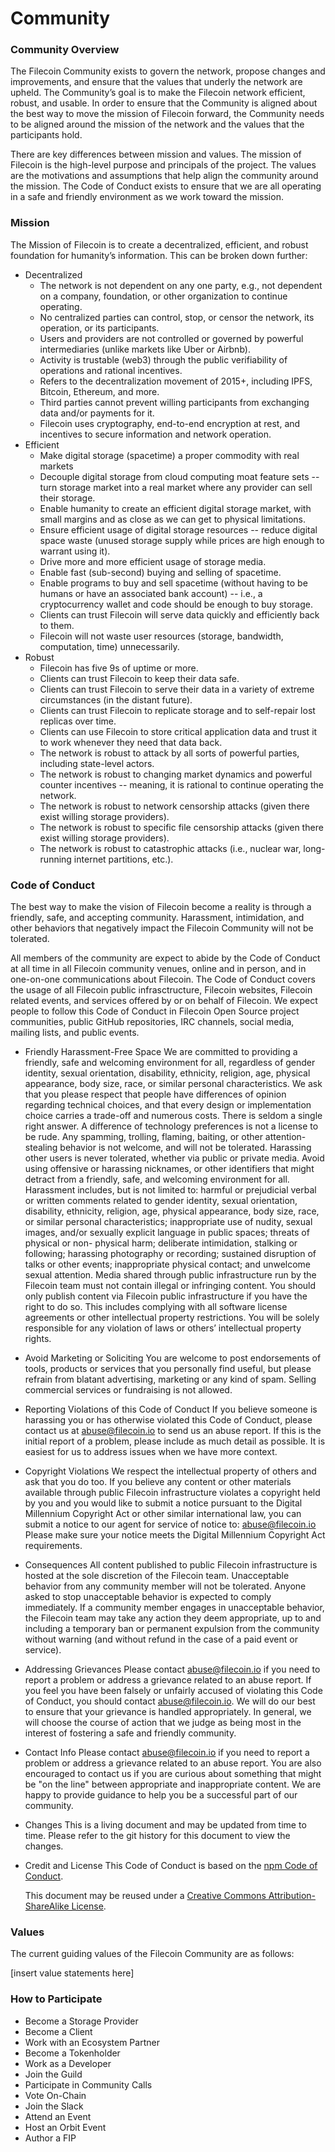 # Community

### Community Overview

The Filecoin Community exists to govern the network, propose changes and improvements, and ensure that the values that underly the network are upheld. The Community’s goal is to make the Filecoin network efficient, robust, and usable. In order to ensure that the Community is aligned about the best way to move the mission of Filecoin forward, the Community needs to be aligned around the mission of the network and the values that the participants hold. 

There are key differences between mission and values. The mission of Filecoin is the high-level purpose and principals of the project. The values are the motivations and assumptions that help align the community around the mission. The Code of Conduct exists to ensure that we are all operating in a safe and friendly environment as we work toward the mission. 

### Mission

The Mission of Filecoin is to create a decentralized, efficient, and robust foundation for humanity’s information. This can be broken down further:

- Decentralized
    - The network is not dependent on any one party, e.g., not dependent on a company, foundation, or other organization to continue operating.
    - No centralized parties can control, stop, or censor the network, its operation, or its participants.
    - Users and providers are not controlled or governed by powerful intermediaries (unlike markets like Uber or Airbnb).
    - Activity is trustable (web3) through the public verifiability of operations and rational incentives.
    - Refers to the decentralization movement of 2015+, including IPFS, Bitcoin, Ethereum, and more.
    - Third parties cannot prevent willing participants from exchanging data and/or payments for it.
    - Filecoin uses cryptography, end-to-end encryption at rest, and incentives to secure information and network operation.
- Efficient
    - Make digital storage (spacetime) a proper commodity with real markets
    - Decouple digital storage from cloud computing moat feature sets -- turn storage market into a real market where any provider can sell their storage.
    - Enable humanity to create an efficient digital storage market, with small margins and as close as we can get to physical limitations.
    - Ensure efficient usage of digital storage resources -- reduce digital space waste (unused storage supply while prices are high enough to warrant using it).
    - Drive more and more efficient usage of storage media.
    - Enable fast (sub-second) buying and selling of spacetime.
    - Enable programs to buy and sell spacetime (without having to be humans or have an associated bank account) -- i.e., a cryptocurrency wallet and code should be enough to buy storage.
    - Clients can trust Filecoin will serve data quickly and efficiently back to them.
    - Filecoin will not waste user resources (storage, bandwidth, computation, time) unnecessarily.
- Robust
    - Filecoin has five 9s of uptime or more.
    - Clients can trust Filecoin to keep their data safe.
    - Clients can trust Filecoin to serve their data in a variety of extreme circumstances (in the distant future).
    - Clients can trust Filecoin to replicate storage and to self-repair lost replicas over time.
    - Clients can use Filecoin to store critical application data and trust it to work whenever they need that data back.
    - The network is robust to attack by all sorts of powerful parties, including state-level actors.
    - The network is robust to changing market dynamics and powerful counter incentives -- meaning, it is rational to continue operating the network.
    - The network is robust to network censorship attacks (given there exist willing storage providers).
    - The network is robust to specific file censorship attacks (given there exist willing storage providers).
    - The network is robust to catastrophic attacks (i.e., nuclear war, long-running internet partitions, etc.).

### Code of Conduct

The best way to make the vision of Filecoin become a reality is through a friendly, safe, and accepting community. Harassment, intimidation, and other behaviors that negatively impact the Filecoin Community will not be tolerated. 

All members of the community are expect to abide by the Code of Conduct at all time in all Filecoin community venues, online and in person, and in one-on-one communications about Filecoin. The Code of Conduct covers the usage of all Filecoin public infrasctructure, Filecoin websites, Filecoin related events, and services offered by or on behalf of Filecoin. We expect people to follow this Code of Conduct in Filecoin Open Source project communities, public GitHub repositories, IRC channels, social media, mailing lists, and public events. 

- Friendly Harassment-Free Space 
    We are committed to providing a friendly, safe and welcoming environment for all, regardless of gender identity, sexual orientation, disability, ethnicity, religion, age, physical appearance, body size, race, or similar personal characteristics.
     We ask that you please respect that people have differences of opinion regarding technical choices, and that every design or implementation choice carries a trade-off and numerous costs. There is seldom a single right answer. A difference of technology preferences is not a license to be rude.
    Any spamming, trolling, flaming, baiting, or other attention-stealing behavior is not welcome, and will not be tolerated.
    Harassing other users is never tolerated, whether via public or private media.
    Avoid using offensive or harassing nicknames, or other identifiers that might detract from a friendly, safe, and welcoming environment for all.
     Harassment includes, but is not limited to: harmful or prejudicial verbal or written comments related to gender identity, sexual orientation, disability, ethnicity, religion, age, physical appearance, body size, race, or similar personal characteristics; inappropriate use of nudity, sexual images, and/or sexually explicit language in public spaces; threats of physical or non- physical harm; deliberate intimidation, stalking or following; harassing photography or recording; sustained disruption of talks or other events; inappropriate physical contact; and unwelcome sexual attention.
  Media shared through public infrastructure run by the Filecoin team must not contain illegal or infringing content. You should only publish content via Filecoin public infrastructure if you have the right to do so. This includes complying with all software license agreements or other intellectual property restrictions. You will be solely responsible for any violation of laws or others’ intellectual property rights.
    
- Avoid Marketing or Soliciting
    You are welcome to post endorsements of tools, products or services that you personally find useful, but please refrain from blatant advertising, marketing or any kind of spam. Selling commercial services or fundraising is not allowed.
    
- Reporting Violations of this Code of Conduct
    If you believe someone is harassing you or has otherwise violated this Code of Conduct, please contact us at [abuse@filecoin.io](mailto:abuse@filecoin.io) to send us an abuse report. If this is the initial report of a problem, please include as much detail as possible. It is easiest for us to address issues when we have more context.
    
- Copyright Violations
    We respect the intellectual property of others and ask that you do too. If you believe any content or other materials available through public Filecoin infrastructure violates a copyright held by you and you would like to submit a notice pursuant to the Digital Millennium Copyright Act or other similar international law, you can submit a notice to our agent for service of notice to: [abuse@filecoin.io](mailto:abuse@filecoin.io)
    Please make sure your notice meets the Digital Millennium Copyright Act requirements.
    
- Consequences
    All content published to public Filecoin infrastructure is hosted at the sole discretion of the Filecoin team.
    Unacceptable behavior from any community member will not be tolerated.
    Anyone asked to stop unacceptable behavior is expected to comply immediately.
    If a community member engages in unacceptable behavior, the Filecoin team may take any action they deem appropriate, up to and including a temporary ban or permanent expulsion from the community without warning (and without refund in the case of a paid event or service).
    
- Addressing Grievances
    Please contact [abuse@filecoin.io](mailto:abuse@filecoin.io) if you need to report a problem or address a grievance related to an abuse report.
    If you feel you have been falsely or unfairly accused of violating this Code of Conduct, you should contact [abuse@filecoin.io](mailto:abuse@filecoin.io). We will do our best to ensure that your grievance is handled appropriately.
    In general, we will choose the course of action that we judge as being most in the interest of fostering a safe and friendly community.
    
- Contact Info
    Please contact [abuse@filecoin.io](mailto:abuse@filecoin.io) if you need to report a problem or address a grievance related to an abuse report.
    You are also encouraged to contact us if you are curious about something that might be "on the line" between appropriate and inappropriate content. We are happy to provide guidance to help you be a successful part of our community.
    
- Changes
    This is a living document and may be updated from time to time. Please refer to the git history for this document to view the changes.
    
- Credit and License
    This Code of Conduct is based on the [npm Code of Conduct](https://www.npmjs.com/policies/conduct).
    
    This document may be reused under a [Creative Commons Attribution-ShareAlike License](http://creativecommons.org/licenses/by-sa/4.0/).
    

### Values

The current guiding values of the Filecoin Community are as follows:

[insert value statements here]

### How to Participate

- Become a Storage Provider
- Become a Client
- Work with an Ecosystem Partner
- Become a Tokenholder
- Work as a Developer
- Join the Guild
- Participate in Community Calls
- Vote On-Chain
- Join the Slack
- Attend an Event
- Host an Orbit Event
- Author a FIP
